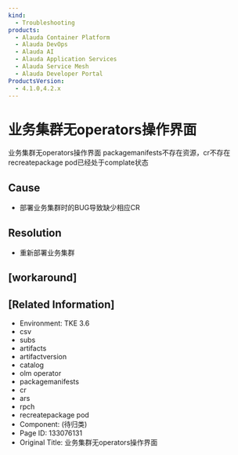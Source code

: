 ```yaml
---
kind:
  - Troubleshooting
products:
  - Alauda Container Platform
  - Alauda DevOps
  - Alauda AI
  - Alauda Application Services
  - Alauda Service Mesh
  - Alauda Developer Portal
ProductsVersion:
  - 4.1.0,4.2.x
---
```

<!-- A type of document that involves encountering a fault, diagnosing it, performing root cause analysis, and providing solutions. -->

# 业务集群无operators操作界面

业务集群无operators操作界面 packagemanifests不存在资源，cr不存在 recreatepackage pod已经处于complate状态

## Cause
- 部署业务集群时的BUG导致缺少相应CR

## Resolution
- 重新部署业务集群

## [workaround]

## [Related Information]
- Environment: TKE 3.6
- csv
- subs
- artifacts
- artifactversion
- catalog
- olm operator
- packagemanifests
- cr
- ars
- rpch
- recreatepackage pod
- Component: (待归类)
- Page ID: 133076131
- Original Title: 业务集群无operators操作界面
